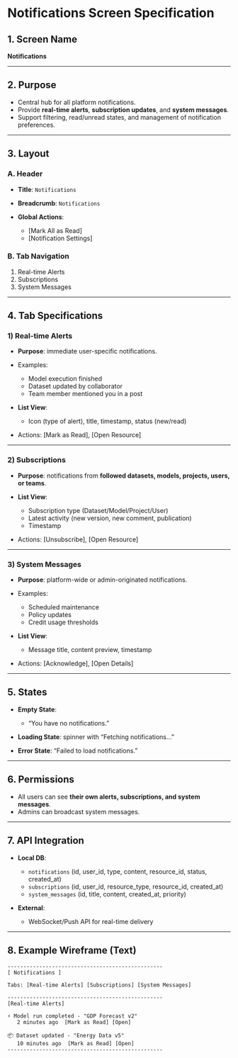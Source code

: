 # Notifications Screen Specification

## 1. Screen Name

**Notifications**

---

## 2. Purpose

* Central hub for all platform notifications.
* Provide **real-time alerts**, **subscription updates**, and **system messages**.
* Support filtering, read/unread states, and management of notification preferences.

---

## 3. Layout

### A. Header

* **Title**: `Notifications`
* **Breadcrumb**: `Notifications`
* **Global Actions**:

  * \[Mark All as Read]
  * \[Notification Settings]

### B. Tab Navigation

1. Real-time Alerts
2. Subscriptions
3. System Messages

---

## 4. Tab Specifications

### 1) Real-time Alerts

* **Purpose**: immediate user-specific notifications.
* Examples:

  * Model execution finished
  * Dataset updated by collaborator
  * Team member mentioned you in a post
* **List View**:

  * Icon (type of alert), title, timestamp, status (new/read)
* Actions: \[Mark as Read], \[Open Resource]

---

### 2) Subscriptions

* **Purpose**: notifications from **followed datasets, models, projects, users, or teams**.
* **List View**:

  * Subscription type (Dataset/Model/Project/User)
  * Latest activity (new version, new comment, publication)
  * Timestamp
* Actions: \[Unsubscribe], \[Open Resource]

---

### 3) System Messages

* **Purpose**: platform-wide or admin-originated notifications.
* Examples:

  * Scheduled maintenance
  * Policy updates
  * Credit usage thresholds
* **List View**:

  * Message title, content preview, timestamp
* Actions: \[Acknowledge], \[Open Details]

---

## 5. States

* **Empty State**:

  * “You have no notifications.”
* **Loading State**: spinner with “Fetching notifications…”
* **Error State**: “Failed to load notifications.”

---

## 6. Permissions

* All users can see **their own alerts, subscriptions, and system messages**.
* Admins can broadcast system messages.

---

## 7. API Integration

* **Local DB**:

  * `notifications` (id, user\_id, type, content, resource\_id, status, created\_at)
  * `subscriptions` (id, user\_id, resource\_type, resource\_id, created\_at)
  * `system_messages` (id, title, content, created\_at, priority)
* **External**:

  * WebSocket/Push API for real-time delivery

---

## 8. Example Wireframe (Text)

```
-------------------------------------------------
[ Notifications ]

Tabs: [Real-time Alerts] [Subscriptions] [System Messages]

-------------------------------------------------
[Real-time Alerts]

⚡ Model run completed - "GDP Forecast v2"
   2 minutes ago  [Mark as Read] [Open]

📦 Dataset updated - "Energy Data v5"
   10 minutes ago  [Mark as Read] [Open]
-------------------------------------------------
```

